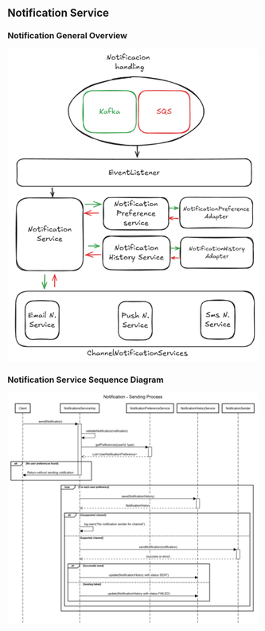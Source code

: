 ## Notification Service

### Notification General Overview
![Notification General Overview](/docs/notificationGeneralOverview.PNG)

### Notification Service Sequence Diagram
![Notification Service Sequence Diagram](/docs/notificationServiceBasicFlow.png)